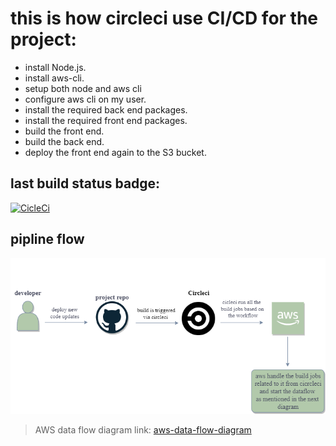 # this is how circleci use CI/CD for the project:
- install Node.js.
- install aws-cli.
- setup both node and aws cli
- configure aws cli on my user.
- install the required back end packages.
- install the required front end packages.
- build the front end.
- build the back end.
- deploy the front end again to the S3 bucket.

## last build status badge:
[![CicleCi](https://circleci.com/gh/Sohila-Samir/Udagram.svg?style=svg)](<https://app.circleci.com/pipelines/github/Sohila-Samir/Udagram/6/workflows/57e18de3-c43c-4284-ba92-3b1693d0a8a0/jobs/7>)

## pipline flow
![alt text](https://github.com/Sohila-Samir/Udagram/blob/master/images/pipline.png)

> AWS data flow diagram link: [aws-data-flow-diagram](https://github.com/Sohila-Samir/Udagram/blob/master/images/aws-data-flow.png)